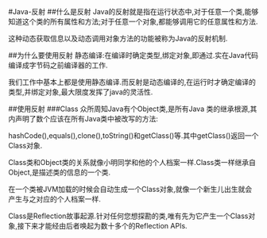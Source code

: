 #Java-反射
##什么是反射
  Java的反射就是指在运行状态中,对于任意一个类,能够知道这个类的所有属性和方法;对于任意一个对象,都能够调用它的任意属性和方法.
  
  这种动态获取信息以及动态调用对象方法的功能被称为Java的反射机制.
  
##为什么要使用反射
  静态编译:在编译时确定类型,绑定对象,即通过.实在Java代码编译成字节码之前编译器的工作.
  
  我们工作中基本上都是使用静态编译.而反射是动态编译的,在运行时才确定编译的类型,并绑定对象,最大限度发挥了java的灵活性.
  
##使用反射
###Class
  众所周知Java有个Object类,是所有Java 类的继承根源,其内声明了数个应该在所有Java类中被改写的方法:
  
  hashCode(),equals(),clone(),toString()和getClass()等.其中getClass()返回一个Class对象.
  
  Class类和Object类的关系就像小明同学和他的个人档案一样.Class类一样继承自Object,是描述类的信息的一个类.
  
  在一个类被JVM加载的时候会自动生成一个Class对象,就像一个新生儿出生就会产生与之对应的个人档案一样.
  
  Class是Reflection故事起源.针对任何您想探勘的类,唯有先为它产生一个Class对象,接下来才能经由后者唤起为数十多个的Reflection APIs.
  
  
